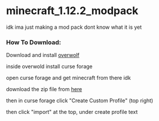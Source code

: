 # minecraft_1.12.2_modpack
idk ima just making a mod pack dont know what it is yet

### How To Download: 
<p>Download and install <a href="https://www.overwolf.com/">overwolf</a> </p>
<p>inside overwold install curse forage </p>
<p>open curse forage and get minecraft from there idk</p>
<p>download the zip file from <a href="https://github.com/MR-PSYCHO-DEV/minecraft_1.12.2_modpack/archive/refs/heads/main.zip">here</a>  </p>
<p>then in curse forage click "Create Custom Profile" (top right)</p>
<p>then click "import" at the top, under create profile text</p>

